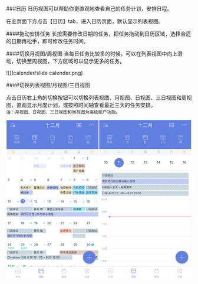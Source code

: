 ###日历
日历视图可以帮助你更直观地查看自己的任务计划，安排日程。

在主页面下方点击【日历】tab，进入日历页面，默认显示列表视图。

####拖动安排任务
长按需要修改日期的任务，把任务拖动到日历区域，选择合适的日期再松手，即可修改任务时间。

####切换月视图/周视图
当每日任务比较多的时候，可以在列表视图中向上滑动，切换至周视图，下方区域可以显示更多的任务。

![](calender/slide calender.png)

####切换列表视图/月视图/三日视图

点击日历右上角的切换按钮可以切换列表视图、月视图、日视图、三日视图和周视图，直观显示月度计划，或按照时间轴查看最近三天的任务安排。
<br>`注：月视图、日视图、三日视图和周视图为高级账户功能。`

![](calender/calender.png)